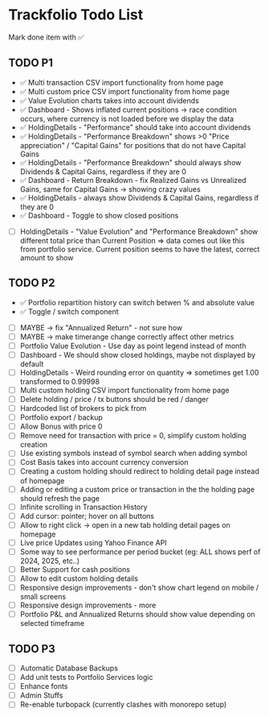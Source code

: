 # Trackfolio Todo List
Mark done item with ✅

## TODO P1
- ✅ Multi transaction CSV import functionality from home page
- ✅ Multi custom price CSV import functionality from home page
- ✅ Value Evolution charts takes into account dividends
- ✅ Dashboard - Shows inflated current positions -> race condition occurs, where currency is not loaded before we display the data
- ✅ HoldingDetails - "Performance" should take into account dividends
- ✅ HoldingDetails - "Performance Breakdown" shows >0 "Price appreciation" / "Capital Gains" for positions that do not have Capital Gains
- ✅ HoldingDetails - "Performance Breakdown" should always show Dividends & Capital Gains, regardless if they are 0
- ✅ Dashboard - Return Breakdown - fix Realized Gains vs Unrealized Gains, same for Capital Gains -> showing crazy values
- ✅ HoldingDetails - always show Dividends & Capital Gains, regardless if they are 0
- ✅ Dashboard - Toggle to show closed positions
- [ ] HoldingDetails - "Value Evolution" and "Performance Breakdown" show different total price than Current Position => data comes out like this from portfolio service. Current position seems to have the latest, correct amount to show

## TODO P2
- ✅ Portfolio repartition history can switch betwen % and absolute value
- ✅ Toggle / switch component 
- [ ] MAYBE -> fix "Annualized Return" - not sure how
- [ ] MAYBE -> make timerange change correctly affect other metrics
- [ ] Portfolio Value Evolution - Use day as point legend instead of month
- [ ] Dashboard - We should show closed holdings, maybe not displayed by default
- [ ] HoldingDetails - Weird rounding error on quantity => sometimes get 1.00 transformed to 0.99998 
- [ ] Multi custom holding CSV import functionality from home page
- [ ] Delete holding / price / tx buttons should be red / danger
- [ ] Hardcoded list of brokers to pick from
- [ ] Portfolio export / backup
- [ ] Allow Bonus with price 0
- [ ] Remove need for transaction with price = 0, simplify custom holding creation
- [ ] Use existing symbols instead of symbol search when adding symbol
- [ ] Cost Basis takes into account currency conversion
- [ ] Creating a custom holding should redirect to holding detail page instead of homepage 
- [ ] Adding or editing a custom price or transaction in the the holding page should refresh the page
- [ ] Infinite scrolling in Transaction History
- [ ] Add cursor: pointer; hover on all buttons
- [ ] Allow to right click -> open in a new tab holding detail pages on homepage
- [ ] Live price Updates using Yahoo Finance API
- [ ] Some way to see performance per period bucket (eg: ALL shows perf of 2024, 2025, etc..)
- [ ] Better Support for cash positions
- [ ] Allow to edit custom holding details
- [ ] Responsive design improvements - don't show chart legend on mobile / small screens
- [ ] Responsive design improvements - more
- [ ] Portfolio P&L and Annualized Returns should show value depending on selected timeframe

## TODO P3
- [ ] Automatic Database Backups
- [ ] Add unit tests to Portfolio Services logic
- [ ] Enhance fonts
- [ ] Admin Stuffs
- [ ] Re-enable turbopack (currently clashes with monorepo setup)
